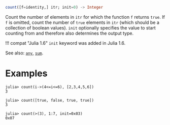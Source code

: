 ```julia
count([f=identity,] itr; init=0) -> Integer
```

Count the number of elements in `itr` for which the function `f` returns `true`. If `f` is omitted, count the number of `true` elements in `itr` (which should be a collection of boolean values). `init` optionally specifies the value to start counting from and therefore also determines the output type.

!!! compat "Julia 1.6"
    `init` keyword was added in Julia 1.6.


See also: [`any`](@ref), [`sum`](@ref).

# Examples

```jldoctest
julia> count(i->(4<=i<=6), [2,3,4,5,6])
3

julia> count([true, false, true, true])
3

julia> count(>(3), 1:7, init=0x03)
0x07
```
